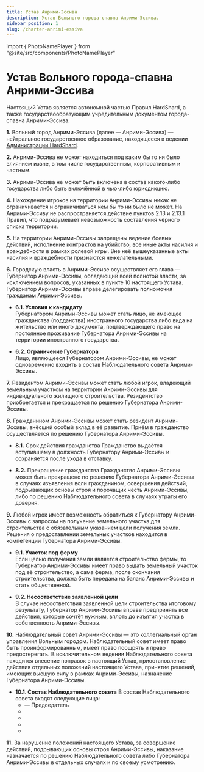 ```yaml
---
title: Устав Анрими-Эссива
description: Устав Вольного города-спавна Анрими-Эссива.
sidebar_posítion: 1
slug: /charter-anrimi-essiva
---
```


import { PhotoNamePlayer } from "@site/src/components/PhotoNamePlayer"

# Устав Вольного города-спавна Анрими-Эссива

Настоящий Устав является автономной частью Правил HardShard, а также государствообразующим учредительным документом города-спавна Анрими-Эссива.


**1.** Вольный город Анрими-Эссива (далее — Анрими-Эссива) — нейтральное государственное образование, находящееся в ведении [Администрации HardShard](../docs/admins).

**2.** Анрими-Эссива не может находиться под каким бы то ни было влиянием извне, в том числе государственным, корпоративным и частным.

**3.** Анрими-Эссива не может быть включена в состав какого-либо государства либо быть включённой в чью-либо юрисдикцию.

**4.** Нахождение игроков на территории Анрими-Эссивы никак не ограничивается и ограничиваться кем бы то ни было не может. На Анрими-Эссиву не распространяется действие пунктов 2.13 и 2.13.1 Правил, что подразумевает невозможность составления чёрного списка территории.

**5.** На территории Анрими-Эссивы запрещены ведение боевых действий, исполнение контрактов на убийство, все иные акты насилия и враждебности в рамках ролевой игры. Вне неё вышеуказанные акты насилия и враждебности признаются нежелательными.

**6.** Городскую власть в Анрими-Эссиве осуществляет его глава — Губернатор Анрими-Эссивы, обладающий всей полнотой власти, за исключением вопросов, указанных в пункте 10 настоящего Устава. Губернатор Анрими-Эссивы вправе делегировать полномочия гражданам Анрими-Эссивы.

- **6.1. Условия к кандидату**\
Губернатором Анрими-Эссивы может стать лицо, не имеющее гражданства (подданства) иностранного государства либо вида на жительство или иного документа, подтверждающего право на постоянное проживание Губернатора Анрими-Эссивы на территории иностранного государства.

- **6.2. Ограничение Губернатора**\
Лицо, являющееся Губернатором Анрими-Эссивы, не может одновременно входить в состав Наблюдательного совета Анрими-Эссивы.

**7.** Резидентом Анрими-Эссивы может стать любой игрок, владеющий земельным участком на территории Анрими-Эссивы для индивидуального жилищного строительства. Резидентство приобретается и прекращается по решению Губернатора Анрими-Эссивы.

**8.** Гражданином Анрими-Эссивы может стать резидент Анрими-Эссивы, внёсший особый вклад в её развитие. Приём в гражданство осуществляется по решению Губернатора Анрими-Эссивы.

- **8.1.** Срок действия гражданства Гражданство выдаётся вступившему в должность Губернатору Анрими-Эссивы и сохраняется после ухода в отставку.

- **8.2.** Прекращение гражданства Гражданство Анрими-Эссивы может быть прекращено по решению Губернатора Анрими-Эссивы в случаях изъявления воли гражданином, совершения действий, подрывающих основы строя и порочащих честь Анрими-Эссивы, либо по решению Наблюдательного совета в случаях утраты его доверия.

**9.** Любой игрок имеет возможность обратиться к Губернатору Анрими-Эссивы с запросом на получение земельного участка для строительства с обязательным указанием цели получения земли. Решения о предоставлении земельных участков находится в компетенции Губернатора Анрими-Эссивы.

- **9.1. Участок под ферму**\
Если целью получения земли является строительство фермы, то Губернатор Анрими-Эссивы имеет право выдать земельный участок под её строительство, а сама ферма, после окончания строительства, должна быть передана на баланс Анрими-Эссивы и стать общественной.

- **9.2. Несоответствие заявленной цели**\
В случае несоответствия заявленной цели строительства итоговому результату, Губернатор Анрими-Эссивы вправе предпринять все действия, которые сочтёт нужным, вплоть до изъятия участка в собственность Анрими-Эссивы.

**10.** Наблюдательный совет Анрими-Эссивы — это коллегиальный орган управления Вольным городом. Наблюдательный совет имеет право быть проинформированным, имеет право поощрять и право предостерегать. В исключительном ведении Наблюдательного совета находится внесение поправок в настоящий Устав, приостановление действия отдельных положений настоящего Устава, принятие решений, имеющих высшую силу в рамках Анрими-Эссивы, назначение Губернатора Анрими-Эссивы.

- **10.1. Состав Наблюдательного совета**
В состав Наблюдательного совета входят следующие лица:
  - <PhotoNamePlayer nickname="Gohtar"/> — Председатель
  - <PhotoNamePlayer nickname="Kemerfund"/>
  - <PhotoNamePlayer nickname="Flammablelion"/>
  - <PhotoNamePlayer nickname="Himer_Fatal" skin="steve"/>
  - <PhotoNamePlayer nickname="Monteny"/>

**11.** За нарушение положений настоящего Устава, за совершение действий, подрывающих основы строя Анрими-Эссивы, наказание назначается по решению Наблюдательного совета либо Губернатора Анрими-Эссивы в отдельных случаях и по своему усмотрению.